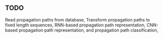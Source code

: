 ## TODO

 Read propagation paths from database,
 Transform propagation paths to fixed length sequences, RNN-based propagation path representation, 
 CNN-based propagation path representation, and propagation path classification,